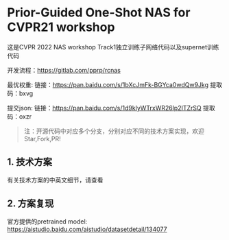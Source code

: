 
# Prior-Guided One-Shot NAS for CVPR21 workshop

这是CVPR 2022 NAS workshop Track1独立训练子网络代码以及supernet训练代码

开发流程：https://gitlab.com/pprp/rcnas 

最优权重: 链接：https://pan.baidu.com/s/1bXcJmFk-BGYca0wdQw9Jkg 提取码：bxvg

提交json: 链接：https://pan.baidu.com/s/1d9klyWTrxWR26lp2ITZrSQ 提取码：oxzr

> 注：开源代码中对应多个分支，分别对应不同的技术方案实现，欢迎Star,Fork,PR!



## 1. 技术方案

有关技术方案的中英文细节，请查看







## 2. 方案复现 

官方提供的pretrained model: https://aistudio.baidu.com/aistudio/datasetdetail/134077 
